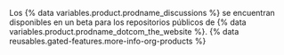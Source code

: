 Los {% data variables.product.prodname_discussions %} se encuentran disponibles en un beta para los repositorios públicos de {% data variables.product.prodname_dotcom_the_website %}. {% data reusables.gated-features.more-info-org-products %}
